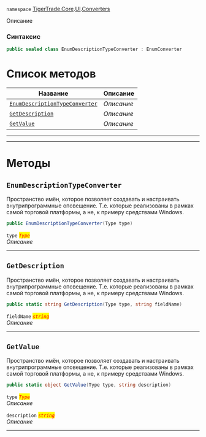 
`namespace` [TigerTrade.Core](../../../TigerTrade.Core.md).[UI](../../../TigerTrade.Core/UI.md).[Converters](../../../TigerTrade.Core/UI/Converters.md)


Описание

### Синтаксис
```csharp
public sealed class EnumDescriptionTypeConverter : EnumConverter
```


# Список методов
| Название | Описание |
| --- | --- |
| [`EnumDescriptionTypeConverter`](#EnumDescriptionTypeConverter-m) | *Описание* |
| [`GetDescription`](#GetDescription-m) | *Описание* |
| [`GetValue`](#GetValue-m) | *Описание* |





***  
***  
# Методы

## `EnumDescriptionTypeConverter`<a href="EnumDescriptionTypeConverter-m" id="EnumDescriptionTypeConverter-m"></a>
Пространство имён, которое позволяет создавать и настраивать внутрипрограммные оповещение. Т.е. которые реализованы в рамках самой торговой платформы, а не, к примеру средствами Windows.

```csharp
public EnumDescriptionTypeConverter(Type type)
```

`type` <mark style="color:red;">*`Type`*</mark>  
 *Описание*  


***  

## `GetDescription`<a href="GetDescription-m" id="GetDescription-m"></a>
Пространство имён, которое позволяет создавать и настраивать внутрипрограммные оповещение. Т.е. которые реализованы в рамках самой торговой платформы, а не, к примеру средствами Windows.

```csharp
public static string GetDescription(Type type, string fieldName)
```
`fieldName` <mark style="color:red;">*`string`*</mark>  
 *Описание*  


***  

## `GetValue`<a href="GetValue-m" id="GetValue-m"></a>
Пространство имён, которое позволяет создавать и настраивать внутрипрограммные оповещение. Т.е. которые реализованы в рамках самой торговой платформы, а не, к примеру средствами Windows.

```csharp
public static object GetValue(Type type, string description)
```
`type` <mark style="color:red;">*`Type`*</mark>  
 *Описание*  

`description` <mark style="color:red;">*`string`*</mark>  
 *Описание*  


***  

